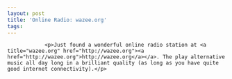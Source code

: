 ```yaml
---
layout: post
title: 'Online Radio: wazee.org'
tags:
---
```



                <p>Just found a wonderful online radio station at <a title="wazee.org" href="http://wazee.org"><a href="http://wazee.org">http://wazee.org</a></a>. The play alternative music all day long in a brilliant quality (as long as you have quite good internet connectivity).</p>
